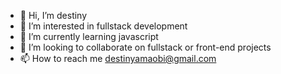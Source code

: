 - 👋 Hi, I’m destiny
- 👀 I’m interested in fullstack development
- 🌱 I’m currently learning javascript
- 💞️ I’m looking to collaborate on fullstack or front-end projects
- 📫 How to reach me destinyamaobi@gmail.com 

<!---
Vinsmoke30/Vinsmoke30 is a ✨ special ✨ repository because its `README.md` (this file) appears on your GitHub profile.
You can click the Preview link to take a look at your changes.
--->
